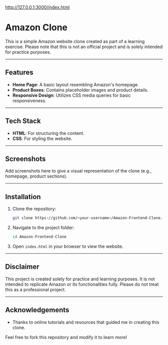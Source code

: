 http://127.0.0.1:3000/index.html
# Amazon Clone

This is a simple Amazon website clone created as part of a learning exercise. Please note that this is not an official project and is solely intended for practice purposes.

---

## Features
- **Home Page**: A basic layout resembling Amazon's homepage.
- **Product Boxes**: Contains placeholder images and product details.
- **Responsive Design**: Utilizes CSS media queries for basic responsiveness.

---

## Tech Stack
- **HTML**: For structuring the content.
- **CSS**: For styling the website.

---

## Screenshots
Add screenshots here to give a visual representation of the clone (e.g., homepage, product sections).

---

## Installation
1. Clone the repository:
   ```bash
   git clone https://github.com/<your-username>/Amazon-Frontend-Clone.git
   ```
2. Navigate to the project folder:
   ```bash
   cd Amazon-Frontend-Clone
   ```
3. Open `index.html` in your browser to view the website.

---

## Disclaimer
This project is created solely for practice and learning purposes. It is not intended to replicate Amazon or its functionalities fully. Please do not treat this as a professional project.

---

## Acknowledgements
- Thanks to online tutorials and resources that guided me in creating this clone.

Feel free to fork this repository and modify it to learn more!
